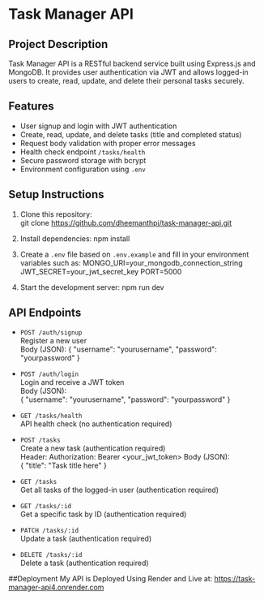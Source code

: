 # Task Manager API

## Project Description
Task Manager API is a RESTful backend service built using Express.js and MongoDB. It provides user authentication via JWT and allows logged-in users to create, read, update, and delete their personal tasks securely.

## Features
- User signup and login with JWT authentication
- Create, read, update, and delete tasks (title and completed status)
- Request body validation with proper error messages
- Health check endpoint `/tasks/health`
- Secure password storage with bcrypt
- Environment configuration using `.env`

## Setup Instructions

1. Clone this repository:  
git clone https://github.com/dheemanthpj/task-manager-api.git

2. Install dependencies: npm install
 
3. Create a `.env` file based on `.env.example` and fill in your environment variables such as: MONGO_URI=your_mongodb_connection_string
JWT_SECRET=your_jwt_secret_key
PORT=5000
 
4. Start the development server:  npm run dev

## API Endpoints

- `POST /auth/signup`  
  Register a new user  
  Body (JSON):
{
"username": "yourusername",
"password": "yourpassword"
}

- `POST /auth/login`  
Login and receive a JWT token  
Body (JSON):  
{
"username": "yourusername",
"password": "yourpassword"
}

- `GET /tasks/health`  
API health check (no authentication required)

- `POST /tasks`  
Create a new task (authentication required)  
Header:  Authorization: Bearer <your_jwt_token>
Body (JSON):  
{
"title": "Task title here"
}

- `GET /tasks`  
Get all tasks of the logged-in user (authentication required)

- `GET /tasks/:id`  
Get a specific task by ID (authentication required)

- `PATCH /tasks/:id`  
Update a task (authentication required)

- `DELETE /tasks/:id`  
Delete a task (authentication required)

##Deployment
My API is Deployed Using Render and Live at: https://task-manager-api4.onrender.com



